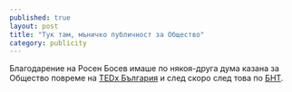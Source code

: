 ```yaml
---
published: true
layout: post
title: "Тук там, мъничко публичност за Общество"
category: publicity
---
```


Благодарение на Росен Босев имаше по някоя-друга дума казана за Общество повреме на
[TEDx България](http://tedxbg.org/tedx2014/) и след скоро след това по
[БНТ](http://bnt.bg/predavanyia/denyat-zapochva-s-kultura/denyat-zapochva-s-kultura-20-m1j-2014).